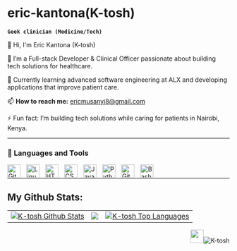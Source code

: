 # eric-kantona(K-tosh)

**`Geek clinician (Medicine/Tech)`**

👋 Hi, I'm Eric Kantona (K-tosh)
  
🔭 I’m a Full-stack Developer & Clinical Officer passionate about building tech solutions for healthcare.
  
🌱 Currently learning advanced software engineering at ALX and developing applications that improve patient care.
    
📫 **How to reach me:** ericmusanyi8@gmail.com
    
⚡ Fun fact: I’m building tech solutions while caring for patients in Nairobi, Kenya.

---

### 🧰 Languages and Tools

<img align="left" alt="Git" width="30px" style="padding-right:10px;" src="https://cdn.jsdelivr.net/gh/devicons/devicon/icons/git/git-original.svg" />
<img align="left" alt="Linux" width="30px" style="padding-right:10px;" src="https://cdn.jsdelivr.net/gh/devicons/devicon/icons/linux/linux-original.svg" />
<img align="left" alt="HTML" width="30px" style="padding-right:10px;" src="https://cdn.jsdelivr.net/gh/devicons/devicon/icons/html5/html5-plain.svg" />
<img align="left" alt="CSS" width="30px" style="padding-right:10px;" src="https://cdn.jsdelivr.net/gh/devicons/devicon/icons/css3/css3-plain.svg" />
<img align="left" alt="JavaScript" width="30px" style="padding-right:10px;" src="https://cdn.jsdelivr.net/gh/devicons/devicon/icons/javascript/javascript-plain.svg" />
<img align="left" alt="Python" width="30px" style="padding-right:10px;" src="https://cdn.jsdelivr.net/gh/devicons/devicon/icons/python/python-plain.svg" />
<img align="left" alt="GitHub" width="30px" style="padding-right:10px;" src="https://cdn.jsdelivr.net/gh/devicons/devicon/icons/github/github-original.svg" />
<img align="left" alt="Bash" width="30px" style="padding-right:10px;" src="https://cdn.jsdelivr.net/gh/devicons/devicon/icons/bash/bash-original.svg" />
<br />

---

## My Github Stats:

<table>
  <tr>
    <td>
       <a href="https://github.com/K-tosh"><img alt="K-tosh Github Stats" src="https://github-readme-stats.vercel.app/api?username=K-tosh&show_icons=true&count_private=true&theme=react&hide_border=true&bg_color=1d2a3a" /></a>
    </td>
    <td>
       <a href="http://www.github.com/K-tosh"><img src="https://github-readme-streak-stats.herokuapp.com/?user=K-tosh&stroke=ffffff&background=1d2a3a&ring=5BCDEC&fire=5BCDEC&currStreakNum=ffffff&currStreakLabel=5BCDEC&sideNums=ffffff&sideLabels=ffffff&dates=ffffff&hide_border=true" /></a>
    </td>
    <td>
      <a href="https://github.com/K-tosh"><img alt="K-tosh Top Languages" src="https://github-readme-stats.vercel.app/api/top-langs/?username=K-tosh&langs_count=6&count_private=true&layout=compact&theme=react&hide_border=true&bg_color=1d2a3a"/></a>
    </td>
  </tr>
</table>

<!-- ![GitHub Activity Graph](https://activity-graph.herokuapp.com/graph?username=K-tosh&bg_color=1d2a3a&color=5BCDEC&line=5BCDEC&point=FFFFFF&hide_border=true) -->

<p align="right"> <img src="https://media.giphy.com/media/WUlplcMpOCEmTGBtBW/giphy.gif" width="30"><img src="https://komarev.com/ghpvc/?username=K-tosh&label=Profile%20views&color=0e75b6&style=flat" alt="K-tosh" /> </p>


<!--
<p><img align="left" src="https://github-readme-stats.vercel.app/api/top-langs?username=K-tosh&show_icons=true&locale=en&layout=compact" alt="K-tosh" /></p>
<p>&nbsp;<img align="center" src="https://github-readme-stats.vercel.app/api?username=K-tosh&show_icons=true&locale=en" alt="K-tosh" /></p>
<p><img align="center" src="https://github-readme-streak-stats.herokuapp.com/?user=K-tosh&" alt="K-tosh" /></p>
-->

<!--<p align="left"> <a href="https://github.com/ryo-ma/github-profile-trophy"><img src="https://github-profile-trophy.vercel.app/?username=K-tosh" alt="K-tosh" /></a> </p>-->

